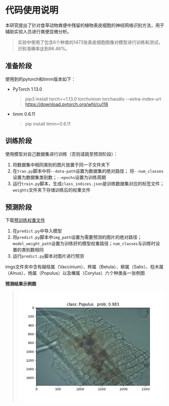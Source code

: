 # 代码使用说明
本研究提出了针对食草动物粪便中残留的植物表皮细胞的神经网络识别方法，用于辅助实验人员进行粪便显微分析。
>实验中使用了包含6个种类的1473张表皮细胞图像对模型进行训练和测试，识别准确率达到86.46%。
## 准备阶段
使用到的pytorch和timm版本如下：
* PyTorch 1.13.0
  >pip3 install torch==1.13.0 torchvision torchaudio --extra-index-url https://download.pytorch.org/whl/cu116
* timm 0.6.11
  > pip install timm=0.6.11 
## 训练阶段
使用模型对自己数据集进行训练（否则请跳至预测阶段）：
1. 将数据集中相同类别的图片放置于同一子文件夹下
2. 在`tran.py`脚本中将`--data-path`设置为数据集的绝对路径；
   将`--num_classes`设置为数据集类别数；`--epochs`设置为训练周期
3. 运行`train.py`脚本，生成`class_indices.json`是训练数据集对应的标签文件；`weights`文件夹下存储训练后的权重文件

## 预测阶段
下载[预训练权重文件](https://github.com/togo11/classification/releases/tag/v1.0)
1. 在`predict.py`中导入模型
2. 将`predict.py`脚本中`img_path`设置为需要预测的图片的绝对路径；
   `model_weight_path`设置为训练好的模型权重路径；`num_classes`与训练时设置的类别数相同
3. 运行`predict.py`脚本对图片进行预测

imgs文件夹中含有越桔属（Vaccinium）、桦属（Betula）、柳属（Salix）、桤木属（Alnus）、杨属（Populus）以及榛属（Corylus）六个种类各一张例图

**预测结果示例图**
>![图片](imgs/results/populus_predict.png)

